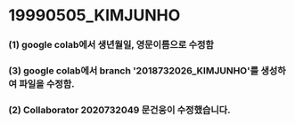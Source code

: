 # 19990505_KIMJUNHO

### (1) google colab에서 생년월일, 영문이름으로 수정함
### (3) google colab에서 branch '2018732026_KIMJUNHO'를 생성하여 파일을 수정함.
### (2) Collaborator 2020732049 문건웅이 수정했습니다.
